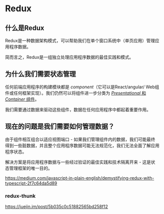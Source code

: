 # Redux

## 什么是Redux

Redux是一种数据架构模式，可以帮助我们在单个窗口系统中（单页应用）管理应用程序数据。

简而言之，Redux是一组独立处理应用程序数据的最佳实践和模式。

## 为什么我们需要状态管理

任何前端应用程序的构建模块都是 *component*（它可以是React/angular/ Web组件或任何框架实现）。我们仍然可以将组件进一步分类为 [*Presentational* 和 *Container* 组件](https://medium.com/@dan_abramov/smart-and-dumb-components-7ca2f9a7c7d0)。

我们需要通过数据来驱动这些组件，数据在任何应用程序中都起着重要作用。

## 现在的问题是我们需要如何管理数据？

由于组件相互组合以适应视图端口 - 如果我们管理组件内的数据，我们可能最终得到一些脏数据，并且整个应用程序数据可能无法规范化，我们无法全面了解应用程序状态。

解决方案是将应用程序数据与一些经过验证的最佳实践和技术隔离开来 - 这是状态管理框架的唯一目的。


https://medium.com/javascript-in-plain-english/demystifying-redux-with-typescript-2f7c64da5d89

### redux-thunk

https://juejin.im/post/5b035c0c51882565bd258f12